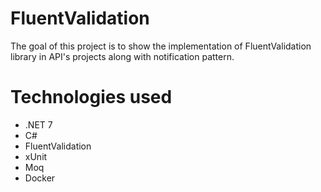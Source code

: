 # FluentValidation
The goal of this project is to show the implementation of FluentValidation library in API's projects along with notification pattern.

# Technologies used
- .NET 7
- C#
- FluentValidation
- xUnit
- Moq
- Docker
